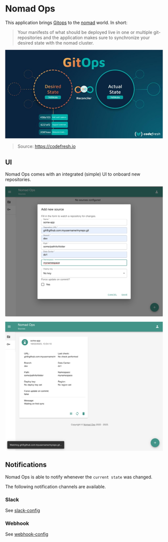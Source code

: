 # Nomad Ops

This application brings [Gitops](TOdO) to the [nomad](https://www.nomadproject.io/) world. In short:

> Your manifests of what should be deployed live in one or multiple git-repositories and the application makes sure to synchronize your desired state with the nomad cluster.

![git ops overview](./Codefresh-GitOps.jpg)
> Source: https://codefresh.io

## UI

Nomad Ops comes with an integrated (simple) UI to onboard new repositories.

![create sources](./create.png)

![sources](./watching.png)

## Notifications

Nomad Ops is able to notify whenever the `current state` was changed.

The following notification channels are available.

### Slack

See [slack-config](./config/index.md#slack-notifier-settings)

### Webhook

See [webhook-config](./config/index.md#webhook-notifier-settings)
